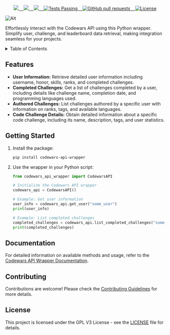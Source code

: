 <p align="center">
    <a href="https://github.com/yisuschrist/codewars-api-py/issues">
        <img src="https://img.shields.io/github/issues/yisuschrist/codewars-api-py?color=171b20&label=Issues%20%20&logo=gnubash&labelColor=e05f65&logoColor=ffffff">&nbsp;&nbsp;&nbsp;
    </a>
    <a href="https://github.com/yisuschrist/codewars-api-py/forks">
        <img src="https://img.shields.io/github/forks/yisuschrist/codewars-api-py?color=171b20&label=Forks%20%20&logo=git&labelColor=f1cf8a&logoColor=ffffff">&nbsp;&nbsp;&nbsp;
    </a>
    <a href="https://github.com/yisuschrist/codewars-api-py/">
        <img src="https://img.shields.io/github/stars/yisuschrist/codewars-api-py?color=171b20&label=Stargazers&logo=octicon-star&labelColor=70a5eb">&nbsp;&nbsp;&nbsp;
    </a>
    <a href="https://github.com/yisuschrist/codewars-api-py/actions">
        <img alt="Tests Passing" src="https://github.com/yisuschrist/codewars-api-py/actions/workflows/github-code-scanning/codeql/badge.svg">&nbsp;&nbsp;&nbsp;
    </a>
    <a href="https://github.com/yisuschrist/codewars-api-py/pulls">
        <img alt="GitHub pull requests" src="https://img.shields.io/github/issues-pr/yisuschrist/codewars-api-py?color=0088ff">&nbsp;&nbsp;&nbsp;
    </a>
    <a href="https://opensource.org/license/gpl-3-0/">
        <img alt="License" src="https://img.shields.io/github/license/yisuschrist/codewars-api-py?color=0088ff">
    </a>
</p>

![Alt](https://repobeats.axiom.co/api/embed/6e5f320fd75dd7170566db66f681c5e4ef85db9b.svg "Repobeats analytics image")

Effortlessly interact with the Codewars API using this Python wrapper. Simplify user, challenge, and leaderboard data retrieval, making integration seamless for your projects.

<details>
<summary>Table of Contents</summary>

-   [Features](#features)
-   [Getting Started](#getting-started)
-   [Documentation](#documentation)
-   [Contributing](#contributing)
-   [License](#license)

</details>

## Features

-   **User Information:** Retrieve detailed user information including username, honor, skills, ranks, and completed challenges.
-   **Completed Challenges:** Get a list of challenges completed by a user, including details like challenge name, completion date, and programming languages used.
-   **Authored Challenges:** List challenges authored by a specific user with information on ranks, tags, and available languages.
-   **Code Challenge Details:** Obtain detailed information about a specific code challenge, including its name, description, tags, and user statistics.

## Getting Started

1. Install the package:

    ```bash
    pip install codewars-api-wrapper
    ```

2. Use the wrapper in your Python script:

    ```python
    from codewars_api_wrapper import CodewarsAPI

    # Initialize the Codewars API wrapper
    codewars_api = CodewarsAPI()

    # Example: Get user information
    user_info = codewars_api.get_user("some_user")
    print(user_info)

    # Example: List completed challenges
    completed_challenges = codewars_api.list_completed_challenges("some_user")
    print(completed_challenges)
    ```

## Documentation

For detailed information on available methods and usage, refer to the [Codewars API Wrapper Documentation](https://dev.codewars.com).

## Contributing

Contributions are welcome! Please check the [Contributing Guidelines](.github/CONTRIBUTING.md) for more details.

## License

This project is licensed under the GPL V3 License - see the [LICENSE](LICENSE) file for details.

